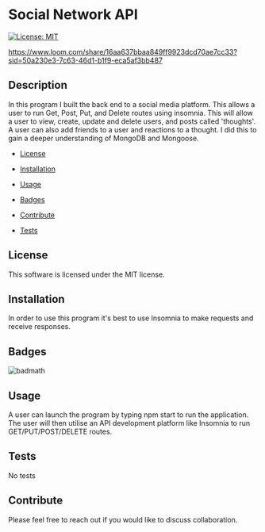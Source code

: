 # Social Network API

[![License: MIT](https://img.shields.io/badge/License-MIT-yellow.svg)](https://opensource.org/licenses/MIT)

https://www.loom.com/share/16aa637bbaa849ff9923dcd70ae7cc33?sid=50a230e3-7c63-46d1-b1f9-eca5af3bb487

## Description

In this program I built the back end to a social media platform. This allows a user to run Get, Post, Put, and Delete routes using insomnia. This will allow a user to view, create, update and delete users, and posts called 'thoughts'. A user can also add friends to a user and reactions to a thought. I did this to gain a deeper understanding of MongoDB and Mongoose.

- [License](#license)

- [Installation](#installation)

- [Usage](#usage)

- [Badges](#badges)

- [Contribute](#contribute)

- [Tests](#tests)

## License

This software is licensed under the MIT license.

## Installation

In order to use this program it's best to use Insomnia to make requests and receive responses.

## Badges

![badmath](https://img.shields.io/github/languages/top/lernantino/badmath)

## Usage

A user can launch the program by typing npm start to run the application. The user will then utilise an API development platform like Insomnia to run GET/PUT/POST/DELETE routes.

## Tests

No tests

## Contribute

Please feel free to reach out if you would like to discuss collaboration.
